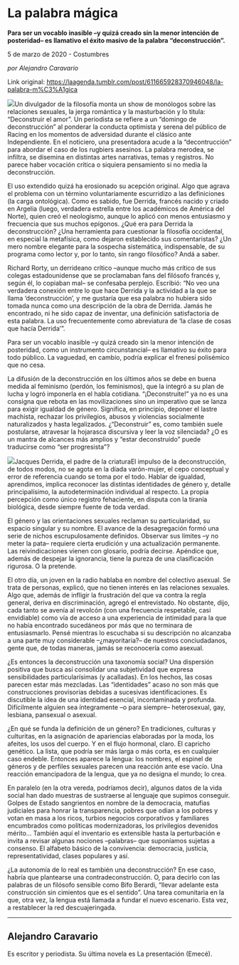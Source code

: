 # La palabra mágica

**Para ser un vocablo inasible –y quizá creado sin la menor intención de posteridad– es llamativo el éxito masivo de la palabra “deconstrucción”.**

5 de marzo de 2020 - Costumbres

_por Alejandro Caravario_

Link original: https://laagenda.tumblr.com/post/611665928370946048/la-palabra-m%C3%A1gica

![](https://64.media.tumblr.com/992b777c0d3e110c317b3198ab1a362f/375595ea83381b69-c9/s500x750/d5875edca3635b3156c4130700542201e6e0172f.jpg)Un divulgador de la filosofía monta un show de monólogos sobre las relaciones sexuales, la jerga romántica y la masturbación y lo titula: “Deconstruir el amor”. Un periodista se refiere a un “domingo de deconstrucción” al ponderar la conducta optimista y serena del público de Racing en los momentos de adversidad durante el clásico ante Independiente. En el noticiero, una presentadora acude a la “decontrucción” para abordar el caso de los rugbiers asesinos. La palabra merodea, se infiltra, se disemina en distintas artes narrativas, temas y registros. No parece haber vocación crítica o siquiera pensamiento si no media la deconstrucción.


El uso extendido quizá ha erosionado su acepción original. Algo que agrava el problema con un término voluntariamente escurridizo a las definiciones (la carga ontológica). Como es sabido, fue Derrida, francés nacido y criado en Argelia (luego, verdadera estrella entre los académicos de América del Norte), quien creó el neologismo, aunque lo aplicó con menos entusiasmo y frecuencia que sus muchos epígonos. ¿Qué era para Derrida la deconstrucción? ¿Una herramienta para cuestionar la filosofía occidental, en especial la metafísica, como dejaron establecido sus comentaristas? ¿Un mero nombre elegante para la sospecha sistemática, indispensable, de su programa como lector y, por lo tanto, sin rango filosófico? Andá a saber.


Richard Rorty, un derrideano crítico –aunque mucho más crítico de sus colegas estadounidense que se proclamaban fans del filósofo francés y, según él, lo copiaban mal– se confesaba perplejo. Escribió: “No veo una verdadera conexión entre lo que hace Derrida y la actividad a la que se llama ‘deconstrucción’, y me gustaría que esa palabra no hubiera sido tomada nunca como una descripción de la obra de Derrida. Jamás he encontrado, ni he sido capaz de inventar, una definición satisfactoria de esta palabra. La uso frecuentemente como abreviatura de ‘la clase de cosas que hacía Derrida’”. 


Para ser un vocablo inasible –y quizá creado sin la menor intención de posteridad, como un instrumento circunstancial– es llamativo su éxito para todo público. La vaguedad, en cambio, podría explicar el frenesí polisémico que no cesa. 


La difusión de la deconstrucción en los últimos años se debe en buena medida al feminismo (perdón, los feminismos), que la integró a su plan de lucha y logró imponerla en el habla cotidiana. “¡Deconstruite!” ya no es una consigna que rebota en las movilizaciones sino un imperativo que se lanza para exigir igualdad de género. Significa, en principio, deponer el lastre machista, rechazar los privilegios, abusos y violencias socialmente naturalizados y hasta legalizados. ¿“Deconstruir” es, como también suele postularse, atravesar la hojarasca discursiva y leer la voz silenciada? ¿O es un mantra de alcances más amplios y “estar deconstruido” puede traducirse como “ser progresista”? 


![](https://64.media.tumblr.com/992b777c0d3e110c317b3198ab1a362f/375595ea83381b69-c9/s500x750/d5875edca3635b3156c4130700542201e6e0172f.jpg)Jacques Derrida, el padre de la criaturaEl impulso de la deconstrucción, de todos modos, no se agota en la díada varón-mujer, el cepo conceptual y error de referencia cuando se toma por el todo. Hablar de igualdad, aprendimos, implica reconocer las distintas identidades de género y, detalle principalísimo, la autodeterminación individual al respecto. La propia percepción como único registro fehaciente, en disputa con la tiranía biológica, desde siempre fuente de toda verdad. 


El género y las orientaciones sexuales reclaman su particularidad, su espacio singular y su nombre. El avance de la desagregación formó una serie de nichos escrupulosamente definidos. Observar sus límites –y no meter la pata– requiere cierta erudición y una actualización permanente. Las reivindicaciones vienen con glosario, podría decirse. Apéndice que, además de despejar la ignorancia, tiene la pureza de una clasificación rigurosa. O la pretende. 


El otro día, un joven en la radio hablaba en nombre del colectivo asexual. Se trata de personas, explicó, que no tienen interés en las relaciones sexuales. Algo que, además de infligir la frustración del que va contra la regla general, deriva en discriminación, agregó el entrevistado. No obstante, dijo, cada tanto se avenía al revolcón (con una frecuencia respetable, casi envidiable) como vía de acceso a una experiencia de intimidad para la que no había encontrado sucedáneos por más que no terminara de entusiasmarlo. Pensé mientras lo escuchaba si su descripción no alcanzaba a una parte muy considerable –¿mayoritaria?– de nuestros conciudadanos, gente que, de todas maneras, jamás se reconocería como asexual. 


¿Es entonces la deconstrucción una taxonomía social? Una dispersión positiva que busca así consolidar una subjetividad que expresa sensibilidades particularísimas (y acalladas). En los hechos, las cosas parecen estar más mezcladas. Las “identidades” acaso no son más que construcciones provisorias debidas a sucesivas identificaciones. Es discutible la idea de una identidad esencial, incontaminada y profunda. Difícilmente alguien sea íntegramente –o para siempre– heterosexual, gay, lesbiana, pansexual o asexual.


¿En qué se funda la definición de un género? En tradiciones, culturas y culturitas, en la asignación de apariencias elaboradas por la moda, los afeites, los usos del cuerpo. Y en el flujo hormonal, claro. El capricho genético. La lista, que podría ser más larga o más corta, es en cualquier caso endeble. Entonces aparece la lengua: los nombres, el espinel de géneros y de perfiles sexuales parecen una reacción ante ese vacío. Una reacción emancipadora de la lengua, que ya no designa el mundo; lo crea. 


En paralelo (en la otra vereda, podríamos decir), algunos datos de la vida social han dado muestras de sustraerse al lenguaje que supimos conseguir. Golpes de Estado sangrientos en nombre de la democracia, matufias judiciales para honrar la transparencia, pobres que odian a los pobres y votan en masa a los ricos, turbios negocios corporativos y familiares encumbrados como políticas modernizadoras, los privilegios devenidos mérito… También aquí el inventario es extensible hasta la perturbación e invita a revisar algunas nociones –palabras– que suponíamos sujetas a consenso. El alfabeto básico de la convivencia: democracia, justicia, representatividad, clases populares y así. 


¿La autonomía de lo real es también una deconstrucción? En ese caso, habría que plantearse una contradeconstrucción. O, para decirlo con las palabras de un filósofo sensible como Bifo Berardi, “llevar adelante esta construcción sin cimientos que es el sentido”. Una tarea comunitaria en la que, otra vez, la lengua está llamada a fundar el nuevo escenario. Esta vez, a restablecer la red descuajeringada. 


  




---

Alejandro Caravario
-------------------

Es escritor y periodista. Su última novela es La presentación (Emecé). 

